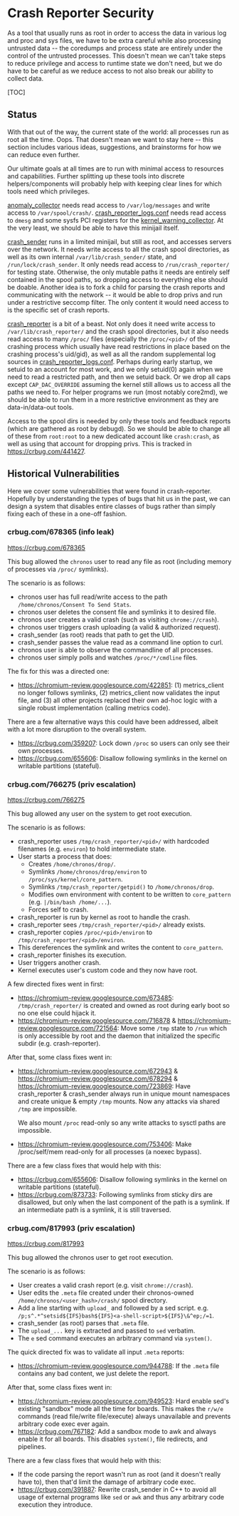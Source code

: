 # Crash Reporter Security

As a tool that usually runs as root in order to access the data in various
log and proc and sys files, we have to be extra careful while also processing
untrusted data -- the coredumps and process state are entirely under the
control of the untrusted processes.
This doesn't mean we can't take steps to reduce privilege and access to
runtime state we don't need, but we do have to be careful as we reduce
access to not also break our ability to collect data.

[TOC]

## Status

With that out of the way, the current state of the world:
all processes run as root all the time.  Oops.
That doesn't mean we want to stay here -- this section includes various ideas,
suggestions, and brainstorms for how we can reduce even further.

Our ultimate goals at all times are to run with minimal access to resources
and capabilities.
Further splitting up these tools into discrete helpers/components will probably
help with keeping clear lines for which tools need which privileges.

[anomaly_collector] needs read access to `/var/log/messages` and write access
to `/var/spool/crash/`.
[crash_reporter_logs.conf] needs read access to `dmesg` and some sysfs PCI
registers for the [kernel_warning_collector].
At the very least, we should be able to have this minijail itself.

[crash_sender] runs in a limited minijail, but still as root, and accesses
servers over the network.
It needs write access to all the crash spool directories, as well as its own
internal `/var/lib/crash_sender/` state, and `/run/lock/crash_sender`.
It only needs read access to `/run/crash_reporter/` for testing state.
Otherwise, the only mutable paths it needs are entirely self contained in the
spool paths, so dropping access to everything else should be doable.
Another idea is to fork a child for parsing the crash reports and communicating
with the network -- it would be able to drop privs and run under a restrictive
seccomp filter.
The only content it would need access to is the specific set of crash reports.

[crash_reporter] is a bit of a beast.
Not only does it need write access to `/var/lib/crash_reporter/` and the crash
spool directories, but it also needs read access to many `/proc/` files
(especially the `/proc/<pid>/` of the crashing process which usually have read
restrictions in place based on the crashing process's uid/gid), as well as all
the random supplemental log sources in [crash_reporter_logs.conf].
Perhaps during early startup, we setuid to an account for most work, and we only
setuid(0) again when we need to read a restricted path, and then we setuid back.
Or we drop all caps except `CAP_DAC_OVERRIDE` assuming the kernel still allows
us to access all the paths we need to.
For helper programs we run (most notably core2md), we should be able to run them
in a more restrictive environment as they are data-in/data-out tools.

Access to the spool dirs is needed by only these tools and feedback reports
(which are gathered as root by debugd).
So we should be able to change all of these from `root:root` to a new dedicated
account like `crash:crash`, as well as using that account for dropping privs.
This is tracked in https://crbug.com/441427.

## Historical Vulnerabilities

Here we cover some vulnerabilities that were found in crash-reporter.
Hopefully by understanding the types of bugs that hit us in the past, we can
design a system that disables entire classes of bugs rather than simply fixing
each of these in a one-off fashion.

### crbug.com/678365 (info leak)

https://crbug.com/678365

This bug allowed the `chronos` user to read any file as root (including memory
of processes via `/proc/` symlinks).

The scenario is as follows:
*   chronos user has full read/write access to the path
    `/home/chronos/Consent To Send Stats`.
*   chronos user deletes the consent file and symlinks it to desired file.
*   chronos user creates a valid crash (such as visiting `chrome://crash`).
*   chronos user triggers crash uploading (a valid & authorized request).
*   crash_sender (as root) reads that path to get the UID.
*   crash_sender passes the value read as a command line option to curl.
*   chronos user is able to observe the commandline of all processes.
*   chronos user simply polls and watches `/proc/*/cmdline` files.

The fix for this was a directed one:
*   https://chromium-review.googlesource.com/422851:
    (1) metrics_client no longer follows symlinks, (2) metrics_client now
    validates the input file, and (3) all other projects replaced their own
    ad-hoc logic with a single robust implementation (calling metrics code).

There are a few alternative ways this could have been addressed, albeit with a
lot more disruption to the overall system.
*   https://crbug.com/359207:
    Lock down `/proc` so users can only see their own processes.
*   https://crbug.com/655606:
    Disallow following symlinks in the kernel on writable partitions (stateful).

### crbug.com/766275 (priv escalation)

https://crbug.com/766275

This bug allowed any user on the system to get root execution.

The scenario is as follows:
*   crash_reporter uses `/tmp/crash_reporter/<pid>/` with hardcoded filenames
    (e.g. `environ`) to hold intermediate state.
*   User starts a process that does:
    *   Creates `/home/chronos/drop/`.
    *   Symlinks `/home/chronos/drop/environ` to
        `/proc/sys/kernel/core_pattern`.
    *   Symlinks `/tmp/crash_reporter/getpid()` to `/home/chronos/drop`.
    *   Modifies own environment with content to be written to `core_pattern`
        (e.g. `|/bin/bash /home/...`).
    *   Forces self to crash.
*   crash_reporter is run by kernel as root to handle the crash.
*   crash_reporter sees `/tmp/crash_reporter/<pid>/` already exists.
*   crash_reporter copies `/proc/<pid>/environ` to
    `/tmp/crash_reporter/<pid>/environ`.
*   This dereferences the symlink and writes the content to `core_pattern`.
*   crash_reporter finishes its execution.
*   User triggers another crash.
*   Kernel executes user's custom code and they now have root.

A few directed fixes went in first:
*   https://chromium-review.googlesource.com/673485:
    `/tmp/crash_reporter/` is created and owned as root during early boot so
    no one else could hijack it.
*   https://chromium-review.googlesource.com/716878 &
    https://chromium-review.googlesource.com/721564:
    Move some `/tmp` state to `/run` which is only accessible by root and the
    daemon that initialized the specific subdir (e.g. crash-reporter).

After that, some class fixes went in:
*   https://chromium-review.googlesource.com/672943 &
    https://chromium-review.googlesource.com/678294 &
    https://chromium-review.googlesource.com/723869:
    Have crash_reporter & crash_sender always run in unique mount namespaces
    and create unique & empty `/tmp` mounts.
    Now any attacks via shared `/tmp` are impossible.

    We also mount `/proc` read-only so any write attacks to sysctl paths are
    impossible.
*   https://chromium-review.googlesource.com/753406:
    Make /proc/self/mem read-only for all processes (a noexec bypass).

There are a few class fixes that would help with this:
*   https://crbug.com/655606:
    Disallow following symlinks in the kernel on writable partitions (stateful).
*   https://crbug.com/873733:
    Following symlinks from sticky dirs are disallowed, but only when the last
    component of the path is a symlink.
    If an intermediate path is a symlink, it is still traversed.

### crbug.com/817993 (priv escalation)

https://crbug.com/817993

This bug allowed the chronos user to get root execution.

The scenario is as follows:
*   User creates a valid crash report (e.g. visit `chrome://crash`).
*   User edits the `.meta` file created under their chronos-owned
    `/home/chronos/<user_hash>/crash/` spool directory.
*   Add a line starting with `upload_` and followed by a sed script.
    e.g. `/p;s^.*^setsid${IFS}bash${IFS}<a-shell-script>${IFS}\&^ep;/=1`.
*   crash_sender (as root) parses that `.meta` file.
*   The `upload_...` key is extracted and passed to `sed` verbatim.
*   The `e` sed command executes an arbitrary command via `system()`.

The quick directed fix was to validate all input `.meta` reports:
*   https://chromium-review.googlesource.com/944788:
    If the `.meta` file contains any bad content, we just delete the report.

After that, some class fixes went in:
*   https://chromium-review.googlesource.com/949523:
    Hard enable sed's existing "sandbox" mode all the time for boards.
    This makes the `r/w/e` commands (read file/write file/execute) always
    unavailable and prevents arbitrary code exec ever again.
*   https://crbug.com/767182:
    Add a sandbox mode to awk and always enable it for all boards.
    This disables `system()`, file redirects, and pipelines.

There are a few class fixes that would help with this:
*   If the code parsing the report wasn't run as root (and it doesn't really
    have to), then that'd limit the damage of arbitrary code exec.
*   https://crbug.com/391887:
    Rewrite crash_sender in C++ to avoid all usage of external programs like
    `sed` or `awk` and thus any arbitrary code execution they introduce.

[anomaly_collector]: ../anomaly_collector.cc
[crash_reporter]: ../crash_reporter.cc
[crash_reporter_logs.conf]: ../crash_reporter_logs.conf
[crash_sender]: ../crash_sender.cc
[kernel_warning_collector]: ../kernel_warning_collector.cc
